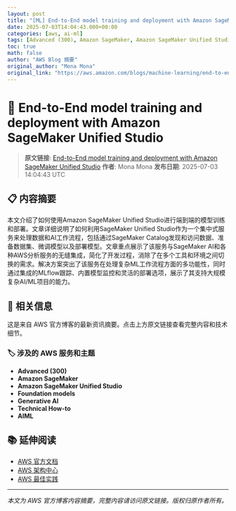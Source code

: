 ```yaml
---
layout: post
title: "[ML] End-to-End model training and deployment with Amazon SageMaker Unified Studio"
date: 2025-07-03T14:04:43.000+00:00
categories: [aws, ai-ml]
tags: [Advanced (300), Amazon SageMaker, Amazon SageMaker Unified Studio, Foundation models, Generative AI, Technical How-to, AIML]
toc: true
math: false
author: "AWS Blog 摘要"
original_author: "Mona Mona"
original_link: "https://aws.amazon.com/blogs/machine-learning/end-to-end-model-training-and-deployment-with-amazon-sagemaker-unified-studio/"
---
```


# 🤖 End-to-End model training and deployment with Amazon SageMaker Unified Studio

> **原文链接**: [End-to-End model training and deployment with Amazon SageMaker Unified Studio](https://aws.amazon.com/blogs/machine-learning/end-to-end-model-training-and-deployment-with-amazon-sagemaker-unified-studio/)
> **作者**: Mona Mona
> **发布日期**: 2025-07-03 14:04:43 UTC

## 📋 内容摘要

本文介绍了如何使用Amazon SageMaker Unified Studio进行端到端的模型训练和部署。文章详细说明了如何利用SageMaker Unified Studio作为一个集中式服务来处理数据和AI工作流程，包括通过SageMaker Catalog发现和访问数据、准备数据集、微调模型以及部署模型。文章重点展示了该服务与SageMaker AI和各种AWS分析服务的无缝集成，简化了开发过程，消除了在多个工具和环境之间切换的需求。解决方案突出了该服务在处理复杂ML工作流程方面的多功能性，同时通过集成的MLflow跟踪、内置模型监控和灵活的部署选项，展示了其支持大规模复杂AI/ML项目的能力。

## 🔗 相关信息

这是来自 AWS 官方博客的最新资讯摘要。点击上方原文链接查看完整内容和技术细节。

### 🏷️ 涉及的 AWS 服务和主题

- **Advanced (300)**
- **Amazon SageMaker**
- **Amazon SageMaker Unified Studio**
- **Foundation models**
- **Generative AI**
- **Technical How-to**
- **AIML**

## 📚 延伸阅读

- [AWS 官方文档](https://docs.aws.amazon.com/)
- [AWS 架构中心](https://aws.amazon.com/architecture/)
- [AWS 最佳实践](https://aws.amazon.com/architecture/well-architected/)

---

*本文为 AWS 官方博客内容摘要，完整内容请访问原文链接。版权归原作者所有。*